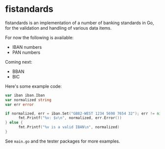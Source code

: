 # fistandards
fistandards is an implementation of a number of banking standards in Go, for the validation and handling of various data items.

For now the following is available:

* IBAN numbers
* PAN numbers

Coming next:

* BBAN
* BIC

Here's some example code:

```go
var iban iban.Iban
var normalized string
var err error

if normalized, err = iban.Set("GB82-WEST 1234 5698 7654 32"); err != nil {
      fmt.Printf("%v: $v\n", normalized, err.Error())
} else {
      fmt.Printf("%v is a valid IBAN\n", normalized)
}
```

See `main.go` and the tester packages for more examples.
